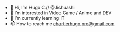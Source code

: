 - 👋 Hi, I’m Hugo C.// @Jishuashi
- 👀 I’m interested in Video Game / Anime and DEV 
- 🌱 I’m currently learning IT
- 📫 How to reach me chartierhugo.pro@gmail.com

<!---
Jishuashi/Jishuashi is a ✨ special ✨ repository because its `README.md` (this file) appears on your GitHub profile.
You can click the Preview link to take a look at your changes.
--->

